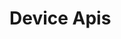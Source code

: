<!-- .slide: class="transition-white fire-bg-blue fire-specific-slide" data-background="css/theme/legacy/images/background_blue.png" -->

# Device Apis
